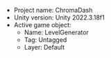<!-- UNITY CODE ASSIST INSTRUCTIONS START -->
- Project name: ChromaDash
- Unity version: Unity 2022.3.18f1
- Active game object:
  - Name: LevelGenerator
  - Tag: Untagged
  - Layer: Default
<!-- UNITY CODE ASSIST INSTRUCTIONS END -->